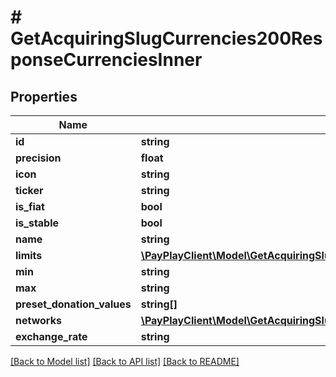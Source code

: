 # # GetAcquiringSlugCurrencies200ResponseCurrenciesInner

## Properties

Name | Type | Description | Notes
------------ | ------------- | ------------- | -------------
**id** | **string** |  |
**precision** | **float** |  |
**icon** | **string** |  |
**ticker** | **string** |  |
**is_fiat** | **bool** |  |
**is_stable** | **bool** |  |
**name** | **string** |  |
**limits** | [**\PayPlayClient\Model\GetAcquiringSlugCurrencies200ResponseCurrenciesInnerLimits**](GetAcquiringSlugCurrencies200ResponseCurrenciesInnerLimits.md) |  |
**min** | **string** |  |
**max** | **string** |  |
**preset_donation_values** | **string[]** |  |
**networks** | [**\PayPlayClient\Model\GetAcquiringSlugCurrencies200ResponseCurrenciesInnerNetworks**](GetAcquiringSlugCurrencies200ResponseCurrenciesInnerNetworks.md) |  |
**exchange_rate** | **string** |  |

[[Back to Model list]](../../README.md#models) [[Back to API list]](../../README.md#endpoints) [[Back to README]](../../README.md)
